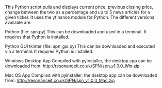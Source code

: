 This Python script pulls and displays current price, previous closing price, change between the two as a percentage and up to 5 news articles for a given ticker. It uses the yfinance module for Python. The different versions available are: 

Python (file: spn.py)
This can be downloaded and used in a terminal. It requires that Python is installed. 

Python GUI tkinter (file: spn_gui.py)
This can be downloaded and executed via a terminal. It requires Python is installed. 

Windows Desktop App
Compiled with pyinstaller, the desktop app can be downloaded from: http://resonanceit.co.uk/SPN/spn_v1.0.0_Win.zip

Mac OS App
Compiled with pyinstaller, the desktop app can be downloaded from: http://resonanceit.co.uk/SPN/spn_v1.0.0_Mac.zip
